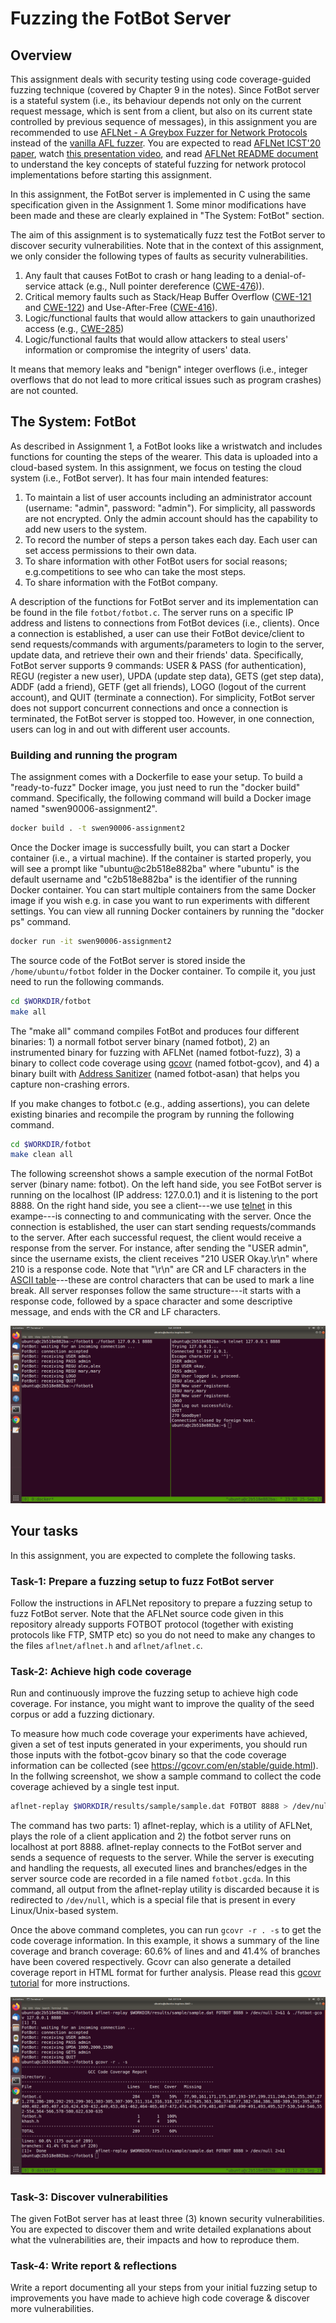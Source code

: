 # Fuzzing the FotBot Server

## Overview

This assignment deals with security testing using code coverage-guided fuzzing technique (covered by Chapter 9 in the notes). Since FotBot server is a stateful system (i.e., its behaviour depends not only on the current request message, which is sent from a client, but also on its current state controlled by previous sequence of messages), in this assignment you are recommended to use [AFLNet - A Greybox Fuzzer for Network Protocols](https://github.com/aflnet/aflnet) instead of the [vanilla AFL fuzzer](https://github.com/google/AFL). You are expected to read [AFLNet ICST'20 paper](https://thuanpv.github.io/publications/AFLNet_ICST20.pdf), watch [this presentation video](https://www.youtube.com/watch?v=Au3eO7mEI7E&t=2s), and read [AFLNet README document](https://github.com/aflnet/aflnet/blob/master/README.md) to understand the key concepts of stateful fuzzing for network protocol implementations before starting this assignment.

In this assignment, the FotBot server is implemented in C using the same specification given in the Assignment 1. Some minor modifications have been made and these are clearly explained in "The System: FotBot" section. 

The aim of this assignment is to systematically fuzz test the FotBot server to discover security vulnerabilities. Note that in the context of this assignment, we only consider the following types of faults as security vulnerabilities.

1. Any fault that causes FotBot to crash or hang leading to a denial-of-service attack (e.g., Null pointer dereference ([CWE-476](https://cwe.mitre.org/data/definitions/476.html))).
2. Critical memory faults such as Stack/Heap Buffer Overflow ([CWE-121](https://cwe.mitre.org/data/definitions/121.html) and [CWE-122](https://cwe.mitre.org/data/definitions/122.html)) and Use-After-Free ([CWE-416](https://cwe.mitre.org/data/definitions/416.html)).
3. Logic/functional faults that would allow attackers to gain unauthorized access (e.g., [CWE-285](https://cwe.mitre.org/data/definitions/285.html))
4. Logic/functional faults that would allow attackers to steal users' information or compromise the integrity of users' data.

It means that memory leaks and "benign" integer overflows (i.e., integer overflows that do not lead to more critical issues such as program crashes) are not counted.

## The System: FotBot

As described in Assignment 1, a FotBot looks like a wristwatch and includes functions for counting the steps of the wearer. This data is uploaded into a cloud-based system. In this assignment, we focus on testing the cloud system (i.e., FotBot server). It has four main intended features:

1. To maintain a list of user accounts including an administrator account (username: "admin", password: "admin"). For simplicity, all passwords are not encrypted. Only the admin account should has the capability to add new users to the system.
2. To record the number of steps a person takes each day. Each user can set access permissions to their own data.
3. To share information with other FotBot users for social reasons; e.g.competitions to see who can take the most steps.
4. To share information with the FotBot company.

A description of the functions for FotBot server and its implementation can be found in the file `fotbot/fotbot.c`. The server runs on a specific IP address and listens to connections from FotBot devices (i.e., clients). Once a connection is established, a user can use their FotBot device/client to send requests/commands with arguments/parameters to login to the server, update data, and retrieve their own and their friends' data. Specifically, FotBot server supports 9 commands: USER & PASS (for authentication), REGU (register a new user), UPDA (update step data), GETS (get step data), ADDF (add a friend), GETF (get all friends), LOGO (logout of the current account), and QUIT (terminate a connection). For simplicity, FotBot server does not support concurrent connections and once a connection is terminated, the FotBot server is stopped too. However, in one connection, users can log in and out with different user accounts.

### Building and running the program

The assignment comes with a Dockerfile to ease your setup. To build a "ready-to-fuzz" Docker image, you just need to run the "docker build" command. Specifically, the following command will build a Docker image named "swen90006-assignment2".

```bash
docker build . -t swen90006-assignment2
```

Once the Docker image is successfully built, you can start a Docker container (i.e., a virtual machine). If the container is started properly, you will see a prompt like "ubuntu@c2b518e882ba" where "ubuntu" is the default username and "c2b518e882ba" is the identifier of the running Docker container. You can start multiple containers from the same Docker image if you wish e.g. in case you want to run experiments with different settings. You can view all running Docker containers by running the "docker ps" command.

```bash
docker run -it swen90006-assignment2
```

The source code of the FotBot server is stored inside the `/home/ubuntu/fotbot` folder in the Docker container. To compile it, you just need to run the following commands.

```bash
cd $WORKDIR/fotbot
make all
```

The "make all" command compiles FotBot and produces four different binaries: 1) a normall fotbot server binary (named fotbot), 2) an instrumented binary for fuzzing with AFLNet (named fotbot-fuzz), 3) a binary to collect code coverage using [gcovr](https://gcovr.com/en/stable/guide.html) (named fotbot-gcov), and 4) a binary built with [Address Sanitizer](https://releases.llvm.org/6.0.1/tools/clang/docs/AddressSanitizer.html) (named fotbot-asan) that helps you capture non-crashing errors.

If you make changes to fotbot.c (e.g., adding assertions), you can delete existing binaries and recompile the program by running the following command.

```bash
cd $WORKDIR/fotbot
make clean all
```

The following screenshot shows a sample execution of the normal FotBot server (binary name: fotbot). On the left hand side, you see FotBot server is running on the localhost (IP address: 127.0.0.1) and it is listening to the port 8888. On the right hand side, you see a client---we use [telnet](https://www.acronis.com/en-sg/articles/telnet/) in this exampe---is connecting to and communicating with the server. Once the connection is established, the user can start sending requests/commands to the server. After each successful request, the client would receive a response from the server. For instance, after sending the "USER admin", since the username exists, the client receives "210 USER Okay.\r\n" where 210 is a response code. Note that "\r\n" are CR and LF characters in the [ASCII table](https://www.asciitable.com/)---these are control characters that can be used to mark a line break. All server responses follow the same structure---it starts with a response code, followed by a space character and some descriptive message, and ends with the CR and LF characters.

![A sample run of the FotBot server](images/fotbot-demo.png)

## Your tasks

In this assignment, you are expected to complete the following tasks.

### Task-1: Prepare a fuzzing setup to fuzz FotBot server

Follow the instructions in AFLNet repository to prepare a fuzzing setup to fuzz FotBot server. Note that the AFLNet source code given in this repository already supports FOTBOT protocol (together with existing protocols like FTP, SMTP etc) so you do not need to make any changes to the files `aflnet/aflnet.h` and `aflnet/aflnet.c`. 

### Task-2: Achieve high code coverage

Run and continuously improve the fuzzing setup to achieve high code coverage. For instance, you might want to improve the quality of the seed corpus or add a fuzzing dictionary. 

To measure how much code coverage your experiments have achieved, given a set of test inputs generated in your experiments, you should run those inputs with the fotbot-gcov binary so that the code coverage information can be collected (see https://gcovr.com/en/stable/guide.html). In the follwing screenshot, we show a sample command to collect the code coverage achieved by a single test input.

```bash
aflnet-replay $WORKDIR/results/sample/sample.dat FOTBOT 8888 > /dev/null 2>&1 & $WORKDIR/fotbot/fotbot-gcov 127.0.0.1 8888
```

The command has two parts: 1) aflnet-replay, which is a utility of AFLNet, plays the role of a client application and 2) the fotbot server runs on localhost at port 8888. aflnet-replay connects to the FotBot server and sends a sequence of requests to the server. While the server is executing and handling the requests, all executed lines and branches/edges in the server source code are recorded in a file named `fotbot.gcda`. In this command, all output from the aflnet-replay utility is discarded because it is redirected to `/dev/null`, which is a special file that is present in every Linux/Unix-based system.

Once the above command completes, you can run `gcovr -r . -s` to get the code coverage information. In this example, it shows a summary of the line coverage and branch coverage:  60.6% of lines and and 41.4% of branches have been covered respectively. Gcovr can also generate a detailed coverage report in HTML format for further analysis. Please read this [gcovr tutorial](https://gcovr.com/en/stable/guide.html) for more instructions.

![Code coverage collection ](images/fotbot-coverage.png)

### Task-3: Discover vulnerabilities

The given FotBot server has at least three (3) known security vulnerabilities. You are expected to discover them and write detailed explanations about what the vulnerabilities are, their impacts and how to reproduce them. 

### Task-4: Write report & reflections

Write a report documenting all your steps from your initial fuzzing setup to improvements you have made to achieve high code coverage & discover more vulnerabilities. 
